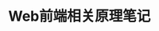 <!--
 * @Author: Suez_kip 287140262@qq.com
 * @Date: 2022-11-23 16:12:54
 * @LastEditTime: 2022-11-23 16:13:13
 * @LastEditors: Suez_kip
 * @Description: 
-->
# Web前端相关原理笔记
